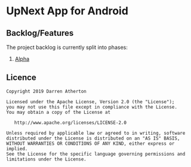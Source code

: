 # UpNext App for Android

## Backlog/Features
The project backlog is currently split into phases:
1. [Alpha](https://github.com/DarrenAtherton49/UpNext/projects/3)

## Licence
```
Copyright 2019 Darren Atherton

Licensed under the Apache License, Version 2.0 (the "License");
you may not use this file except in compliance with the License.
You may obtain a copy of the License at

   http://www.apache.org/licenses/LICENSE-2.0

Unless required by applicable law or agreed to in writing, software
distributed under the License is distributed on an "AS IS" BASIS,
WITHOUT WARRANTIES OR CONDITIONS OF ANY KIND, either express or implied.
See the License for the specific language governing permissions and
limitations under the License.
```
